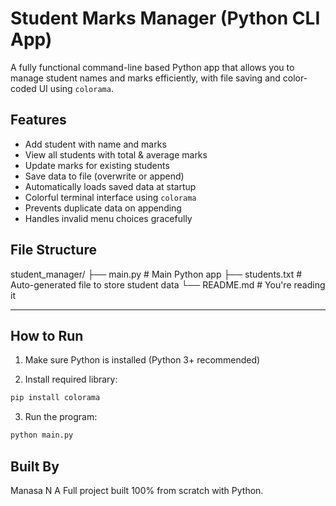 # Student Marks Manager (Python CLI App)

A fully functional command-line based Python app that allows you to manage student names and marks efficiently, with file saving and color-coded UI using `colorama`.

## Features

-  Add student with name and marks
-  View all students with total & average marks
-  Update marks for existing students
-  Save data to file (overwrite or append)
-  Automatically loads saved data at startup
-  Colorful terminal interface using `colorama`
-  Prevents duplicate data on appending
-  Handles invalid menu choices gracefully

##  File Structure

student_manager/
├── main.py # Main Python app
├── students.txt # Auto-generated file to store student data
└── README.md # You're reading it


---

##  How to Run

1. Make sure Python is installed (Python 3+ recommended)

2. Install required library:
```bash
pip install colorama
```
3. Run the program:
```bash
python main.py
```

## Built By

Manasa N A
Full project built 100% from scratch with Python.
